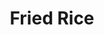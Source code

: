 ---
layout: ../../layouts/RecipeLayout.astro
title: Fried Rice
image: /recipes/images/friedrice.png
difficulty: 1/5
prepTime: 10 minutes
cookTime: 10 minutes
servings: 4
ingredients:
- Cooked White Rice
- Neutral Oil
- Onion
- Garlic
- Soy Sauce
- Sesame Oil
- Salt and Pepper
- Egg
- Fresh vegetables (carrots, garlic, etc.)
- Frozen vegetables (peas, etc.)

steps:
- For best results, use day old rice OR make fresh rice and spread it flat on a tray to rest before cooking.
- Mince onion, garlic, other fresh vegetables.
- Heat oil in a wok over high heat until smoking. Add rice and toast for 3 minutes, working in portions.
- Return rice to wok, create a well in the middle and add oil. Add onion, garlic, and fresh vegetables and saute for 1 minute.
- Add soy sauce along the sides of the wok and toss. Add sesame oil and toss. Season with salt and pepper.
- Move rice to one side and add oil. Add egg and scramble, mix together.
- Add frozen vegetables, toss to heat, and serve immediately.
---